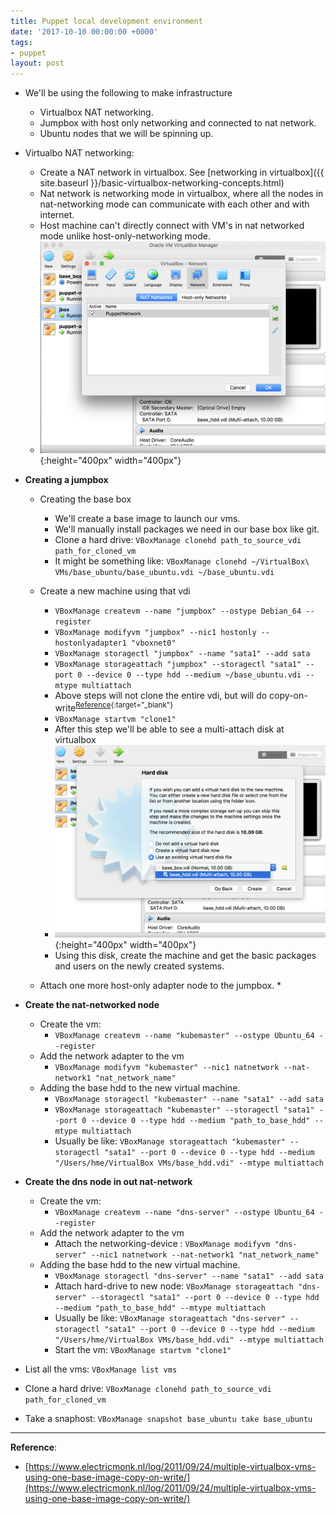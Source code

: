 ```yaml
---
title: Puppet local development environment 
date: '2017-10-10 00:00:00 +0000'
tags:
- puppet 
layout: post
---
```


* We'll be using the following to make infrastructure
    * Virtualbox NAT networking.
    * Jumpbox with host only networking and connected to nat network.
    * Ubuntu nodes that we will be spinning up. 

* Virtualbo NAT networking: 
    * Create a NAT network in virtualbox. See [networking in virtualbox]({{ site.baseurl }}/basic-virtualbox-networking-concepts.html)
    * Nat network is networking mode in virtualbox, where all the nodes in nat-networking mode can communicate with each other and with internet.
    * Host machine can't directly connect with VM's in nat networked mode unlike host-only-networking mode.
    * ![Create NAT Network](static/img/puppet-local-dev-env/create-nat-network-2017-10-10-10.19.32.png){:height="400px" width="400px"}

* **Creating a jumpbox**
    * Creating the base box
        * We'll create a base image to launch our vms.
        * We'll manually install packages we need in our base box like git. 
        * Clone a hard drive: `VBoxManage clonehd path_to_source_vdi path_for_cloned_vm`
        * It might be something like: `VBoxManage clonehd ~/VirtualBox\ VMs/base_ubuntu/base_ubuntu.vdi ~/base_ubuntu.vdi`

    * Create a new machine using that vdi
        * `VBoxManage createvm --name "jumpbox" --ostype Debian_64 --register`
        * `VBoxManage modifyvm "jumpbox" --nic1 hostonly --hostonlyadapter1 "vboxnet0"`
        * `VBoxManage storagectl "jumpbox" --name "sata1" --add sata`
        * `VBoxManage storageattach "jumpbox" --storagectl "sata1" --port 0 --device 0 --type hdd --medium ~/base_ubuntu.vdi --mtype multiattach`
        * Above steps will not clone the entire vdi, but will do copy-on-write<sup>[Reference](https://www.electricmonk.nl/log/2011/09/24/multiple-virtualbox-vms-using-one-base-image-copy-on-write/){:target="_blank"}</sup>
        * `VBoxManage startvm "clone1"`
        * After this step we'll be able to see a multi-attach disk at virtualbox
        * ![multi-attach-disk](static/img/puppet-local-dev-env/multi-attach-disk.png){:height="400px" width="400px"}
        * Using this disk, create the machine and get the basic packages and users on the newly created systems.
    * Attach one more host-only adapter node to the jumpbox.
        * 

* **Create the nat-networked node**
    * Create the vm:
        * `VBoxManage createvm --name "kubemaster" --ostype Ubuntu_64 --register`
    * Add the network adapter to the vm
        * `VBoxManage modifyvm "kubemaster" --nic1 natnetwork --nat-network1 "nat_network_name"`
    * Adding the base hdd to the new virtual machine. 
        * `VBoxManage storagectl "kubemaster" --name "sata1" --add sata`
        * `VBoxManage storageattach "kubemaster" --storagectl "sata1" --port 0 --device 0 --type hdd --medium "path_to_base_hdd" --mtype multiattach`
        * Usually be like: `VBoxManage storageattach "kubemaster" --storagectl "sata1" --port 0 --device 0 --type hdd --medium "/Users/hme/VirtualBox VMs/base_hdd.vdi" --mtype multiattach`

* **Create the dns node in out nat-network**
    * Create the vm:
        * `VBoxManage createvm --name "dns-server" --ostype Ubuntu_64 --register`
    * Add the network adapter to the vm
        * Attach the networking-device : `VBoxManage modifyvm "dns-server" --nic1 natnetwork --nat-network1 "nat_network_name"`
    * Adding the base hdd to the new virtual machine. 
        * `VBoxManage storagectl "dns-server" --name "sata1" --add sata`
        * Attach hard-drive to new node: `VBoxManage storageattach "dns-server" --storagectl "sata1" --port 0 --device 0 --type hdd --medium "path_to_base_hdd" --mtype multiattach`
        * Usually be like: `VBoxManage storageattach "dns-server" --storagectl "sata1" --port 0 --device 0 --type hdd --medium "/Users/hme/VirtualBox VMs/base_hdd.vdi" --mtype multiattach`
        * Start the vm: `VBoxManage startvm "clone1"`


* List all the vms: `VBoxManage list vms`
* Clone a hard drive: `VBoxManage clonehd path_to_source_vdi path_for_cloned_vm`
* Take a snaphost: `VBoxManage snapshot base_ubuntu take base_ubuntu`


---
**Reference**:
* [https://www.electricmonk.nl/log/2011/09/24/multiple-virtualbox-vms-using-one-base-image-copy-on-write/](https://www.electricmonk.nl/log/2011/09/24/multiple-virtualbox-vms-using-one-base-image-copy-on-write/)

